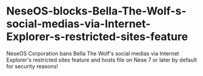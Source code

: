 # NeseOS-blocks-Bella-The-Wolf-s-social-medias-via-Internet-Explorer-s-restricted-sites-feature
NeseOS Corporation bans Bella The Wolf's social medias via Internet Explorer's restricted sites feature and hosts file on Nese 7 or later by default for security reasons!
